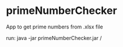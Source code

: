 # primeNumberChecker
App to get prime numbers from .xlsx file


run:
    java -jar primeNumberChecker.jar /<pathToXLSXFile/>
